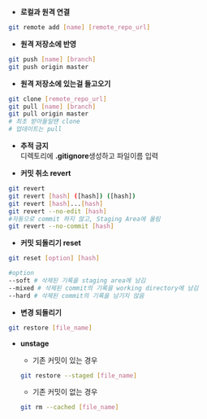   - **로컬과 원격 연결**
  ```sh
  git remote add [name] [remote_repo_url]
  ```
  - **원격 저장소에 반영**
 ```sh
git push [name] [branch]
git push origin master
```
  - **원격 저장소에 있는걸 들고오기**
   ```sh
   git clone [remote_repo_url]
   git pull [name] [branch]
   git pull origin master
   # 최초 받아들일땐 clone
   # 업데이트는 pull
   ```

  - **추적 금지**  
  디렉토리에 **.gitignore**생성하고 파일이름 입력 

  - **커밋 취소 revert**
  ```bash
  git revert
  git revert [hash] ([hash]) ([hash])
  git revert [hash]...[hash]
  git revert --no-edit [hash]
  #자동으로 commit 하지 않고, Staging Area에 올림
  git revert --no-commit [hash]
  ```

  - **커밋 되돌리기 reset**
  ```sh
  git reset [option] [hash]
  
  #option
  --soft # 삭제된 기록을 staging area에 남김
  --mixed # 삭제된 commit의 기록을 working directory에 남김
  --hard # 삭제된 commit의 기록을 남기지 않음
  ```

  - **변경 되돌리기**
   ```sh
   git restore [file_name]
   ```

  - **unstage**  
  
    - 기존 커밋이 있는 경우  
    ```sh
    git restore --staged [file_name]
    ```
    - 기존 커밋이 없는 경우
     ```sh
     git rm --cached [file_name]
     ```
